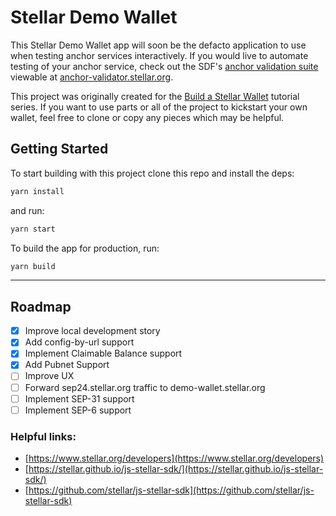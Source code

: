 # Stellar Demo Wallet

This Stellar Demo Wallet app will soon be the defacto application to use when testing anchor services interactively. If you would live to automate testing of your anchor service, check out the SDF's [anchor validation suite](https://github.com/stellar/transfer-server-validator) viewable at [anchor-validator.stellar.org](anchor-validator.stellar.org).

This project was originally created for the [Build a Stellar Wallet](https://developers.stellar.org/docs/building-apps/) tutorial series. If you want to use parts or all of the project to kickstart your own wallet, feel free to clone or copy any pieces which may be helpful.

## Getting Started

To start building with this project clone this repo and install the deps:

```bash
yarn install
```

and run:

```bash
yarn start
```

To build the app for production, run:

```bash
yarn build
```

---

## Roadmap

- [x] Improve local development story
- [x] Add config-by-url support
- [x] Implement Claimable Balance support
- [x] Add Pubnet Support
- [ ] Improve UX
- [ ] Forward sep24.stellar.org traffic to demo-wallet.stellar.org
- [ ] Implement SEP-31 support
- [ ] Implement SEP-6 support

### Helpful links:

- [https://www.stellar.org/developers](https://www.stellar.org/developers)
- [https://stellar.github.io/js-stellar-sdk/](https://stellar.github.io/js-stellar-sdk/)
- [https://github.com/stellar/js-stellar-sdk](https://github.com/stellar/js-stellar-sdk)
